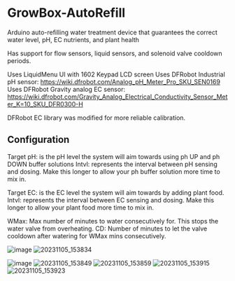 # GrowBox-AutoRefill
Arduino auto-refilling water treatment device that guarantees the correct water level, pH, EC nutrients, and plant health

Has support for flow sensors, liquid sensors, and solenoid valve cooldown periods.

Uses LiquidMenu UI with 1602 Keypad LCD screen
Uses DFRobot Industrial pH sensor: https://wiki.dfrobot.com/Analog_pH_Meter_Pro_SKU_SEN0169
Uses DFRobot Gravity analog EC sensor: https://wiki.dfrobot.com/Gravity_Analog_Electrical_Conductivity_Sensor_Meter_K=10_SKU_DFR0300-H

DFRobot EC library was modified for more reliable calibration.

## Configuration

Target pH: is the pH level the system will aim towards using ph UP and ph DOWN buffer solutions
Intvl: represents the interval between pH sensing and dosing. Make this longer to allow your ph buffer solution more time to mix in. 

Target EC: is the EC level the system will aim towards by adding plant food.
Intvl: represents the interval between EC sensing and dosing. Make this longer to allow your plant food more time to mix in.

WMax: Max number of minutes to water consecutively for. This stops the water valve from overheating.
CD: Number of minutes to let the valve cooldown after watering for WMax mins consecutively.

![image](https://github.com/shahmirthesquid/GrowBox-AutoRefill/assets/89569533/dbeaf064-ccfe-4a71-b0b0-388216bf522c)
![20231105_153834](https://github.com/shahmirthesquid/GrowBox-AutoRefill/assets/89569533/8a2ec76e-9069-4ba5-b3d3-eefab6408303)

![image](https://github.com/shahmirthesquid/GrowBox-AutoRefill/assets/89569533/b9073c95-52e9-4a70-9d24-ab43ba686b09)
![20231105_153849](https://github.com/shahmirthesquid/GrowBox-AutoRefill/assets/89569533/c1b1a33d-300a-431b-91b7-64f78ee030cb)
![20231105_153859](https://github.com/shahmirthesquid/GrowBox-AutoRefill/assets/89569533/061bb740-6e46-4419-9173-316ee3f60e28)
![20231105_153915](https://github.com/shahmirthesquid/GrowBox-AutoRefill/assets/89569533/0e5b96b9-e7ba-4bd0-9f7a-5f72cbc2b1b3)
![20231105_153923](https://github.com/shahmirthesquid/GrowBox-AutoRefill/assets/89569533/0c614bc8-a5d6-488f-9186-c0337ecf08ab)


